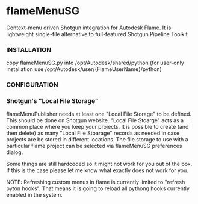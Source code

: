 # flameMenuSG
Context-menu driven Shotgun integration for Autodesk Flame.
It is lightweight single-file alternative to full-featured Shotgun Pipeline Toolkit

### INSTALLATION
copy flameMenuSG.py into /opt/Autodesk/shared/python 
(for user-only installation use /opt/Autodesk/user/{FlameUserName}/python)

### CONFIGURATION
### Shotgun's "Local File Storage"
flameMenuPublisher needs at least one "Local File Storage" to be defined. This should be done on Shotgun website.
"Local File Stoarge" acts as a common place where you keep your projects. It is possible to create (and then delete)
as many "Local File Stoarage" records as needed in case projects are be stored in different locations.
The file storage to use with a particular flame project can be selected via flameMenuSG preferences dialog.

Some things are still hardcoded so it might not work for you out of the box. If this is the case please let me know what exactly does not work for you.

NOTE: Refreshing custom menus in flame is currently limited to "refresh pyton hooks".
That means it is going to reload all pythong hooks currently enabled in the system.
